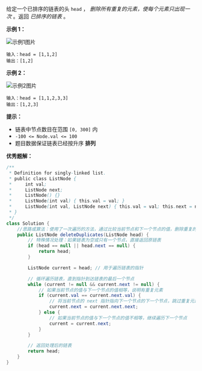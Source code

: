 给定一个已排序的链表的头 `head` ， *删除所有重复的元素，使每个元素只出现一次* 。返回 *已排序的链表* 。

**示例 1：**

![示例1图片](https://assets.leetcode.com/uploads/2021/01/04/list1.jpg)

```
输入：head = [1,1,2]
输出：[1,2]

```

**示例 2：**

![示例2图片](https://assets.leetcode.com/uploads/2021/01/04/list2.jpg)

```
输入：head = [1,1,2,3,3]
输出：[1,2,3]

```

**提示：**

- 链表中节点数目在范围 `[0, 300]` 内
- `-100 <= Node.val <= 100`
- 题目数据保证链表已经按升序 **排列**

**优秀题解：**

```java
/**
 * Definition for singly-linked list.
 * public class ListNode {
 *     int val;
 *     ListNode next;
 *     ListNode() {}
 *     ListNode(int val) { this.val = val; }
 *     ListNode(int val, ListNode next) { this.val = val; this.next = next; }
 * }
 */
class Solution {
	//思路或算法：使用了一次遍历的方法，通过比较当前节点和下一个节点的值，删除重复的节点，保留唯一的节点。
	public ListNode deleteDuplicates(ListNode head) {
		// 特殊情况处理：如果链表为空或只有一个节点，直接返回原链表
		if (head == null || head.next == null) {
			return head;
		}

		ListNode current = head; // 用于遍历链表的指针

		// 循环遍历链表，直到指针到达链表的最后一个节点
		while (current != null && current.next != null) {
			// 如果当前节点的值与下一个节点的值相等，说明有重复元素
			if (current.val == current.next.val) {
				// 将当前节点的 next 指针指向下一个节点的下一个节点，跳过重复元素
				current.next = current.next.next;
			} else {
				// 如果当前节点的值与下一个节点的值不相等，继续遍历下一个节点
				current = current.next;
			}
		}

		// 返回处理后的链表
		return head;
	}
}
```